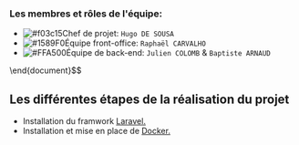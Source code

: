 ### Les membres et rôles de l'équipe:

- ![#f03c15](https://via.placeholder.com/15/f03c15/000000?text=+)Chef de projet:  `Hugo DE SOUSA`
- ![#1589F0](https://via.placeholder.com/15/1589F0/000000?text=+)Équipe front-office:  `Raphaël CARVALHO`
- ![#FFA500](https://via.placeholder.com/15/FFA500/000000?text=+)Équipe de back-end:  `Julien COLOMB` &  `Baptiste ARNAUD`


\end{document}$$
## Les différentes étapes de la réalisation du projet
- Installation du framwork <a href="https://laravel.com">Laravel.</a>
- Installation et mise en place de <a href="https://www.docker.com">Docker.</a>
